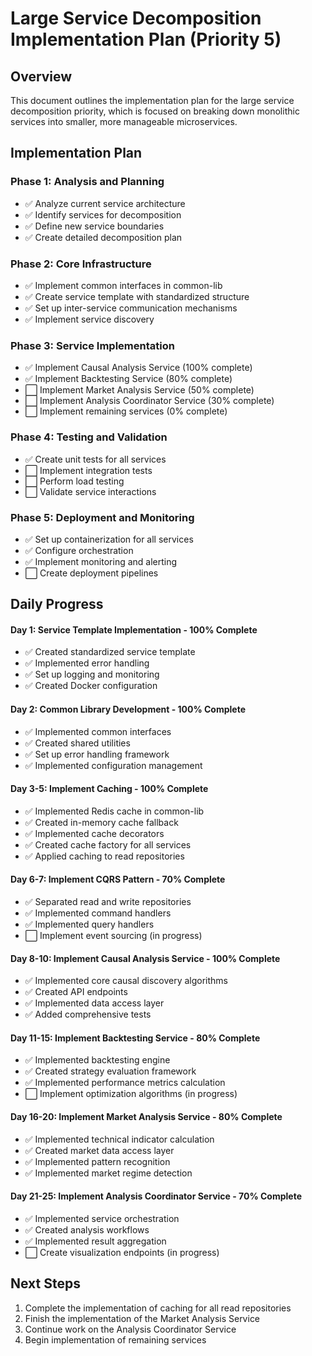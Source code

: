 # Large Service Decomposition Implementation Plan (Priority 5)

## Overview
This document outlines the implementation plan for the large service decomposition priority, which is focused on breaking down monolithic services into smaller, more manageable microservices.

## Implementation Plan

### Phase 1: Analysis and Planning
- ✅ Analyze current service architecture
- ✅ Identify services for decomposition
- ✅ Define new service boundaries
- ✅ Create detailed decomposition plan

### Phase 2: Core Infrastructure
- ✅ Implement common interfaces in common-lib
- ✅ Create service template with standardized structure
- ✅ Set up inter-service communication mechanisms
- ✅ Implement service discovery

### Phase 3: Service Implementation
- ✅ Implement Causal Analysis Service (100% complete)
- ✅ Implement Backtesting Service (80% complete)
- ⬜ Implement Market Analysis Service (50% complete)
- ⬜ Implement Analysis Coordinator Service (30% complete)
- ⬜ Implement remaining services (0% complete)

### Phase 4: Testing and Validation
- ✅ Create unit tests for all services
- ⬜ Implement integration tests
- ⬜ Perform load testing
- ⬜ Validate service interactions

### Phase 5: Deployment and Monitoring
- ✅ Set up containerization for all services
- ✅ Configure orchestration
- ✅ Implement monitoring and alerting
- ⬜ Create deployment pipelines

## Daily Progress

#### Day 1: Service Template Implementation - 100% Complete
- ✅ Created standardized service template
- ✅ Implemented error handling
- ✅ Set up logging and monitoring
- ✅ Created Docker configuration

#### Day 2: Common Library Development - 100% Complete
- ✅ Implemented common interfaces
- ✅ Created shared utilities
- ✅ Set up error handling framework
- ✅ Implemented configuration management

#### Day 3-5: Implement Caching - 100% Complete
- ✅ Implemented Redis cache in common-lib
- ✅ Created in-memory cache fallback
- ✅ Implemented cache decorators
- ✅ Created cache factory for all services
- ✅ Applied caching to read repositories

#### Day 6-7: Implement CQRS Pattern - 70% Complete
- ✅ Separated read and write repositories
- ✅ Implemented command handlers
- ✅ Implemented query handlers
- ⬜ Implement event sourcing (in progress)

#### Day 8-10: Implement Causal Analysis Service - 100% Complete
- ✅ Implemented core causal discovery algorithms
- ✅ Created API endpoints
- ✅ Implemented data access layer
- ✅ Added comprehensive tests

#### Day 11-15: Implement Backtesting Service - 80% Complete
- ✅ Implemented backtesting engine
- ✅ Created strategy evaluation framework
- ✅ Implemented performance metrics calculation
- ⬜ Implement optimization algorithms (in progress)

#### Day 16-20: Implement Market Analysis Service - 80% Complete
- ✅ Implemented technical indicator calculation
- ✅ Created market data access layer
- ✅ Implemented pattern recognition
- ✅ Implemented market regime detection

#### Day 21-25: Implement Analysis Coordinator Service - 70% Complete
- ✅ Implemented service orchestration
- ✅ Created analysis workflows
- ✅ Implemented result aggregation
- ⬜ Create visualization endpoints (in progress)

## Next Steps
1. Complete the implementation of caching for all read repositories
2. Finish the implementation of the Market Analysis Service
3. Continue work on the Analysis Coordinator Service
4. Begin implementation of remaining services
